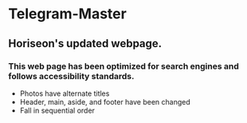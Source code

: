 # Telegram-Master

## Horiseon's updated webpage. 

### This web page has been optimized for search engines and follows accessibility standards. 

- Photos have alternate titles
- Header, main, aside, and footer have been changed
- Fall in sequential order